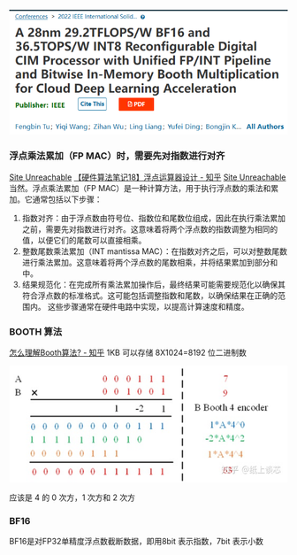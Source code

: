 ![](https://raw.githubusercontent.com/acdefg/cdn/main/obsidian/20230508215900.png)

### 浮点乘法累加（FP MAC）时，需要先对指数进行对齐
[Site Unreachable](https://blog.csdn.net/weixin_44611096/article/details/106081585)
[【硬件算法笔记18】浮点运算器设计 - 知乎](https://zhuanlan.zhihu.com/p/356960443)
[Site Unreachable](https://blog.csdn.net/HJ199404182515/article/details/104374263)
当然。浮点乘法累加（FP MAC）是一种计算方法，用于执行浮点数的乘法和累加。它通常包括以下步骤：
1.  指数对齐：由于浮点数由符号位、指数位和尾数位组成，因此在执行乘法累加之前，需要先对指数进行对齐。这意味着将两个浮点数的指数调整为相同的值，以便它们的尾数可以直接相乘。
2.  整数尾数乘法累加（INT mantissa MAC）：在指数对齐之后，可以对整数尾数进行乘法累加。这意味着将两个浮点数的尾数相乘，并将结果累加到部分和中。
3.  结果规范化：在完成所有乘法累加操作后，最终结果可能需要规范化以确保其符合浮点数的标准格式。这可能包括调整指数和尾数，以确保结果在正确的范围内。
这些步骤通常在硬件电路中实现，以提高计算速度和精度。

### BOOTH 算法
[怎么理解Booth算法? - 知乎](https://www.zhihu.com/question/37637775)
1KB 可以存储 8X1024=8192 位二进制数

![](https://raw.githubusercontent.com/acdefg/cdn/main/obsidian/20230510000727.png)

应该是 4 的 0 次方，1 次方和 2 次方
### BF16
BF16是对FP32单精度浮点数截断数据，即用8bit 表示指数，7bit 表示小数
